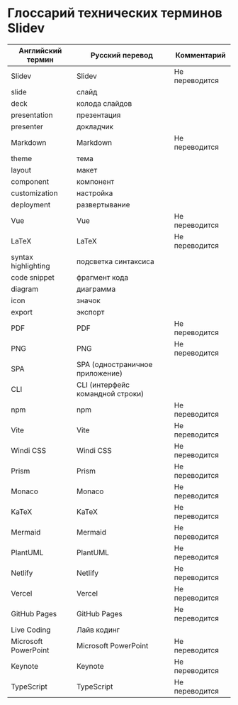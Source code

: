 # Глоссарий технических терминов Slidev

| Английский термин | Русский перевод | Комментарий |
|-------------------|-----------------|-------------|
| Slidev              | Slidev          | Не переводится |
| slide               | слайд           |                |
| deck                | колода слайдов  |                |
| presentation        | презентация     |                |
| presenter           | докладчик       |                |
| Markdown            | Markdown        | Не переводится |
| theme               | тема            |                |
| layout              | макет           |                |
| component           | компонент       |                |
| customization       | настройка       |                |
| deployment          | развертывание   |                |
| Vue                 | Vue             | Не переводится |
| LaTeX               | LaTeX           | Не переводится |
| syntax highlighting | подсветка синтаксиса |                |
| code snippet        | фрагмент кода       |                |
| diagram             | диаграмма           |                |
| icon                | значок              |                |
| export              | экспорт              |                |
| PDF                 | PDF                 | Не переводится |
| PNG                 | PNG                 | Не переводится |
| SPA                 | SPA (одностраничное приложение)  |                |
| CLI                 | CLI (интерфейс командной строки) |                |
| npm                 | npm                 | Не переводится |
| Vite                | Vite                | Не переводится |
| Windi CSS           | Windi CSS           | Не переводится |
| Prism               | Prism               | Не переводится |
| Monaco              | Monaco              | Не переводится |
| KaTeX               | KaTeX               | Не переводится |
| Mermaid             | Mermaid             | Не переводится |
| PlantUML            | PlantUML            | Не переводится |
| Netlify             | Netlify             | Не переводится |
| Vercel              | Vercel              | Не переводится |
| GitHub Pages        | GitHub Pages        | Не переводится |
| Live Coding         | Лайв кодинг         |                |
| Microsoft PowerPoint| Microsoft PowerPoint| Не переводится |
| Keynote             | Keynote             | Не переводится |
| TypeScript          | TypeScript          | Не переводится |